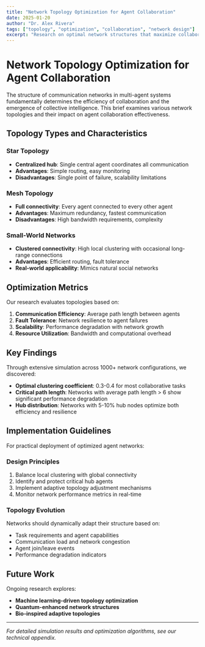 ```yaml
---
title: "Network Topology Optimization for Agent Collaboration"
date: 2025-01-20
author: "Dr. Alex Rivera"
tags: ["topology", "optimization", "collaboration", "network design"]
excerpt: "Research on optimal network structures that maximize collaboration efficiency and minimize communication overhead in multi-agent systems."
---
```


# Network Topology Optimization for Agent Collaboration

The structure of communication networks in multi-agent systems fundamentally determines the efficiency of collaboration and the emergence of collective intelligence. This brief examines various network topologies and their impact on agent collaboration effectiveness.

## Topology Types and Characteristics

### Star Topology
- **Centralized hub**: Single central agent coordinates all communication
- **Advantages**: Simple routing, easy monitoring
- **Disadvantages**: Single point of failure, scalability limitations

### Mesh Topology  
- **Full connectivity**: Every agent connected to every other agent
- **Advantages**: Maximum redundancy, fastest communication
- **Disadvantages**: High bandwidth requirements, complexity

### Small-World Networks
- **Clustered connectivity**: High local clustering with occasional long-range connections
- **Advantages**: Efficient routing, fault tolerance
- **Real-world applicability**: Mimics natural social networks

## Optimization Metrics

Our research evaluates topologies based on:

1. **Communication Efficiency**: Average path length between agents
2. **Fault Tolerance**: Network resilience to agent failures  
3. **Scalability**: Performance degradation with network growth
4. **Resource Utilization**: Bandwidth and computational overhead

## Key Findings

Through extensive simulation across 1000+ network configurations, we discovered:

- **Optimal clustering coefficient**: 0.3-0.4 for most collaborative tasks
- **Critical path length**: Networks with average path length > 6 show significant performance degradation
- **Hub distribution**: Networks with 5-10% hub nodes optimize both efficiency and resilience

## Implementation Guidelines

For practical deployment of optimized agent networks:

### Design Principles
1. Balance local clustering with global connectivity
2. Identify and protect critical hub agents
3. Implement adaptive topology adjustment mechanisms
4. Monitor network performance metrics in real-time

### Topology Evolution
Networks should dynamically adapt their structure based on:
- Task requirements and agent capabilities
- Communication load and network congestion
- Agent join/leave events
- Performance degradation indicators

## Future Work

Ongoing research explores:
- **Machine learning-driven topology optimization**
- **Quantum-enhanced network structures**
- **Bio-inspired adaptive topologies**

---

*For detailed simulation results and optimization algorithms, see our technical appendix.*
